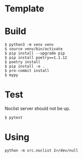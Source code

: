 Template
===


# Build

```shell
$ python3 -m venv venv
$ source venv/bin/activate
$ pip install --upgrade pip
$ pip install poetry==1.1.12
$ poetry install
$ pip install -e .
$ pre-commit install
$ mypy
```

# Test

Noclist server should not be up.

```shell
$ pytest
```

# Using

```shell
python -m src.noclist 2>/dev/null
```
